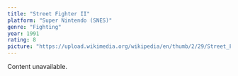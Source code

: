 ```yaml
---
title: "Street Fighter II"
platform: "Super Nintendo (SNES)"
genre: "Fighting"
year: 1991
rating: 8
picture: "https://upload.wikimedia.org/wikipedia/en/thumb/2/29/Street_Fighter_II_SNES_box_art.jpg/220px-Street_Fighter_II_SNES_box_art.jpg"
---
```


Content unavailable.
